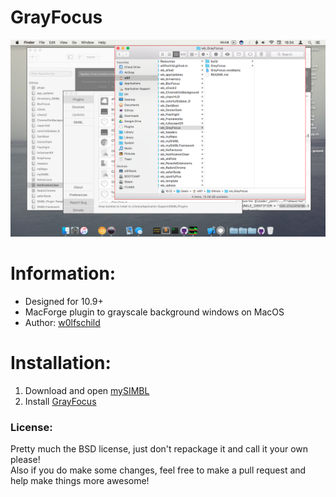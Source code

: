 # GrayFocus

![preview](preview.png)

# Information:

- Designed for 10.9+
- MacForge plugin to grayscale background windows on MacOS
- Author: [w0lfschild](https://github.com/w0lfschild)

# Installation:

1. Download and open [mySIMBL](https://github.com/w0lfschild/app_updates/raw/master/MacForge/MacForge.zip)
2. Install [GrayFocus](https://www.macenhance.com/mflink?macforge://github.com/w0lfschild/myRepo/raw/master/mytweaks/org.w0lf.GrayFocus)

### License:
Pretty much the BSD license, just don't repackage it and call it your own please!    
Also if you do make some changes, feel free to make a pull request and help make things more awesome!

